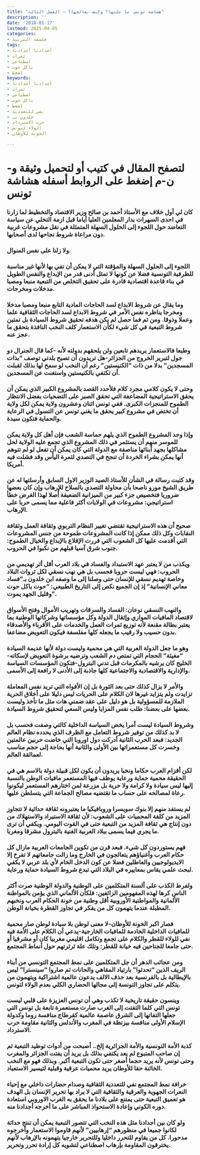 ```yaml
---
title: "هشاشة تونس، ما علتها؟ وكيف نعالجها؟ – الفصل الثالث"
description: ''
date: '2018-01-17'
lastmod: 2025-04-05
categories:
- فلسفة التربية
tags:
- أجدادنا أجدادنا
- ثمرات
- اصطناعي
- ياكل حوت
- إضغط
keywords:
- أجدادنا أجدادنا
- ثمرات
- اصطناعي
- ياكل حوت
- إضغط
- نفي للتعددية
- خلدون بـ
- حرب الاسترداد
- الولاء لتونس
- الخونة للأوطان

---
```

# **لتصفح المقال في كتيب أو لتحميل وثيقة و-ن-م إضغط على الروابط أسفله** **هشاشة تونس**

### كان لي أول خلاف مع الأستاذ أحمد بن صالح وزير الاقتصاد والتخطيط لما زارنا في احدى السهرات بدار المعلمين العليا أياما قبل ازمة التخلي عن سياسة التعاضد حول اللجوء إلى الحلول السهلة المتمثلة في نقل مشروعات غربية دون مراعاة شروط نجاحها لدى أصحابها.

### ولا زلنا على نفس المنوال.

### اللجوء إلى الحلول السهلة والمؤقتة التي لا يمكن أن تفي بها لأنها غير مناسبة للظرفية التونسية فضلا عن كونها لا تمثل أدنى قدر من الإبداع والنفس الطويل في بناء قاعدة اقتصادية قادرة على تحقيق التخلص من التبعية منبعا ومصبا مدخلات ومخرجات.

### وما يقال عن شروط الابداع لسد الحاجات المادية التابع منبعا ومصبا مدخلا ومخرجا يناظره نفس الأمر في شروط الابداع لسد الحاجات الثقافية علما وعملا وذوقا. ومن ثم فما حصل لم يكن هدفه تحقيق شروط السيادة بل تمتين شروط التبعية في كل شيء لكأن الاستعمار كلف النخب النافذة بتحقق ما عجز عنه.

### وطبعا فالاستعمار يريدهم تابعين ولن يلحقهم بدولته لأنه -كما قال الجنرال دو جول لتبرير الخروج من الجزائر-هل تريدون أن تصبح بلدتي توصف “بذات المسجدين” بدلا من ذات “الكنيستين” رغم أن النخب لو سمح لها بذلك لقبلت أن تكتفي بالكنيستين واستغنت عن المسجدين.

### وحتى لا يكون كلامي مجرد كلام فلأحدد القصد بالمشروع الكبير الذي يمكن أن يحقق الاستراتيجية المضاعفة التي تحقق الصبر على التضحيات بفضل الانتظار الطموح للمنجزات الكبرى. ففي تونس اثنان وعشرون ولاية يمكن لكل ولاية أن تختص في مشروع كبير يحقق ما يغني تونس عن التسول في الرعاية والحماية فتكون سيدة.

### وإذا وجد المشروع الطموح الذي يلهم حماسة الشعب فإن أهل كل ولاية يمكن للموسر منهم أن يستثمر في ذلك المشروع الذي تجمع عليه الولاية لحل مشاكلها بجهد أبنائها مناصفة مع الدولة التي كان يمكن أن تفعل لو لم تتوهم أنها يمكن بشراء الخردة أن تنجح في التصدي لثمرة اليأس وقد فشلت فيه أمريكا.

### وقد كتبت رسالة في الشأن للأستاذ الصيد الوزير الاول السابق وأرسلتها له عن طريق الشيخ مورو ناصحا بأن محاولة التصدي بالسلاح للإرهاب وإن كان بعضها ضروريا فتخصيص جزء كبير من الميزانية الضعيفة أصلا لهذا الغرض خطأ استراتيجي: مشروعات في الولايات أكثر فاعلية مما يسمى حربا على الإرهاب.

### صحيح أن هذه الاستراتيجية تقتضي تغيير النظام التربوي وثقافة العمل وثقافة النقابات وكل ذلك ممكن إذا كانت المشروعات طموحة من جنس المشروعات التي أقدمت عليها كل الشعوب التي قررت الإقلاع بالإبداع والخيال الطموح: جنوب شرق آسيا قبلهم من نكبوا في الحروب.

### ويكذب من لا يعتبر عهد الاستبداد والفساد في بلاد العرب أقل أثر تهديمي من الحروب: فهي ليست حروبا فحسب بل هي نهب نسقي لكل ثروات البلاد وخاصة تهديم نسقي للإنسان حتى وصلنا إلى ما وصفه ابن خلدون بـ”فساد معاني الإنسانية” إذ إن الجميع نكص إلى التاريخ الطبيعي: “حوت ياكل حوت وقليل الجهد يموت”.

### والنهب النسقي نوعان: الفساد والسرقات وتهريب الأموال وفتح الأسواق لاقتصاد المافيات الموازي وإثقال الدولة وكل مؤسساتها وشركاتها الوطنية بما يعتبر بطالة مقنعة لأنه توزيع ثمرات العمل والخدمات على الأقرباء والأصدقاء بدون حسيب ولا رقيب ما يجعله كلها مفلسفة فيكون التعويض مضاعفا.

### وهو ما جعل الدولة العربية التي هي محمية وليست دولة لأنها عديمة السيادة “مغيثة” الحجام التي تمتص دم الشعب وترضيه برشوة التعويض لإسكاته-الخليج كان يرشيه بالمكرمات قبل تدني البترول-فتكون المؤسسات السياسة والإدارية والاقتصادية والاجتماعية كلها جاذبة إلى الأدنى لا رافعة إلى الأسمى.

### والأمر لا يزال كذلك حتى بعد الثورة بل إن الأفواه التي تريد نفس المعاملة تزايدت ولم يتزايد غيرها لان الكلام على الحريات ليس دليلا على أخلاق الحرية الملازمة للمسؤولية بل هو دليل على عقد ضمني هات مثل ما تأخذ وليست بعضها على بعضنا: طلب نفس المزايا وليس السعي لتحقيق شروط السيادة.

### وشروط السيادة ليست أمرا يخص السياسة الداخلية كالتي وصفت فحسب بل لا بد كذلك من توفير شروط التعامل مع الظرف الذي يحدده نظام العالم الجديد: فبعد الحرب الثانية أدركت دول اوروبا التي خاضت حربين عالمتين وخسرت كل مستعمراتها بين الأولى والثانية أنها بحاجة إلى حجم مناسب لعمالقة العالم.

### لكن أقزام العرب حكاما ونخبا يريدون أن يكون لكل قبيلة دولة بالاسم هي في الحقيقة محمية حماية ورعاية يوظف فيها المستعمر مافيات الوطن بالنسبة إليها ليس سيادة ولا كرامة ولا حرية بل مزرعة لمن اختارهم المستعمر ليكونوا رعاة لمصالحه على حساب ما تقتضيه مصالح الجماعة التي يتسلطن عليها.

### لم يستفد منهم إلا بنوك سويسرا وروبافيكيا ما يعتبرونه ثقافة حداثية لا تتجاوز المزيد من كلفة المحميات على الشعوب: لأن ثقافة الاستيراد والاستهلاك من دون إنتاج هي ثقافة المزيد من التبعية حتى في القوت اليومي. ويكفي أن ترى ما يجري فيما يسمى ببلاد العربية الغنية بالبترول مشرقا ومغربا.

### فهم يستوردون كل شيء. فبعد قرن من تكوين الجامعات العربية مازال كل حكام العرب وأغنياؤهم يتعالجون في الخارج وما زالت جامعاتهم لا تفرخ إلا الايديولوجيين والعاطلين فضلا عن كون الدخل الخام لأي بلد عربي لا يكفي لبحث علمي يقاس بمعاييره في البلاد التي تبدع شروط السيادة حماية ورعاية.

### ولفرط الكذب على ألسنة المتكلمين على الوطنية والدولة الوطنية صرت أكثر الناس كرها لهذه المفهومين الزائفين: فلكأن الألماني الذي يؤمن بالمواطنة الألمانية والمواطنية الأوروبية أقل وطنية من خونة الحكام العرب ونخبهم المطبلة عندما يتهمون كل من يفكر في تجاوز القطرة بخيانة الوطن.

### فصار اكبر الخونة للأوطان-لا معنى لوطن بلا سيادة لوطن صار محمية للمافيات الداخلية الخادمة للمافيات الخارجية-يدعي أن الكلام على الأمة فيه نفي للولاء للقطر والكلام على تجمع وتكامل اقليمي مغربيا كان أو مشرقيا أو حتى جامعا للجناحين فيه خيانة للقطر: وتلك علة ثرثرتهم حول أنماط المجتمع.

### ومن عجائب الدهر أن جل المتكلمين على نمط المجتمع التونسي من أبناء الريف الذين “تحدثوا” بارتياد المقاهي والحانات ثم صاروا “سينسترا” ليس بالإيطالية بل بالفرنسية بعد حذف الالف يدعون عالمية اشتراكية ويتهمون من يتكلم على تجاوز التونسة إلى مجالها الحضاري الكلي بعدم الولاء لتونس.

### وينسون حقيقة تاريخية لا تكذب وهي أن تونس العزيزة على قلبي ليست تونس التي كلما التفتت إلى الغرب صارت مستعمرة تابعة بل تونس التي جعلها التفاتها إلى الشرق عاصمة عالمية كقرطاج منافسة روما وكدولة الإسلام الأولى منافسة بيزنطة في المغرب والأندلس والثانية مقاومة حرب الاسترداد.

### كذبة الأمة التونسية والأمة الجزائرية إلخ.. أصبحت من أدوات توطيد التبعية ثم إن صاحب المتبوع لم يعد يكتفي بذلك بل يريد أن يفتت الجزائر والمغرب وحتى تونس لأنه يريد حجما أصغر حتى تكون التبعية أكبر. وبذلك فهو مع النخب الخائنة حقا للأوطان يريد محميات عرقية وقبلية لتيسير الاستعباد.

### خرافة نمط المجتمع نفي للتعددية الثقافية وصدام حضارات داخلي مع إحياء النعرات الجهوية والعرقية والثقافية التي لا يراد بها تحرير الإنسان بل الهدف هو تعميق التبعية حتى يمتنع على بلادنا ما يحقق به الغرب الاوروبي استعادة دوره الكوني وإعادة الاستحواذ المباشر على ما أخرجه أجدادنا منه.

### ولو كان بين أجدادنا مثل هذه النخب التي تتصور التبعية يمكن أن تنتج حداثة لكانوا جميعا في منظورهم “إرهابيين” لأنهم قاوموا الاستعمار وأخرجوه مدحورا. كل من يقاوم للتحرر داخليا وللتحرير خارجيا يتهمونه بالإرهاب لأنهم يخترقون المقاومة بإرهاب اصطناعي لتشويه كل إرادة تحرر وتحرير.

###
